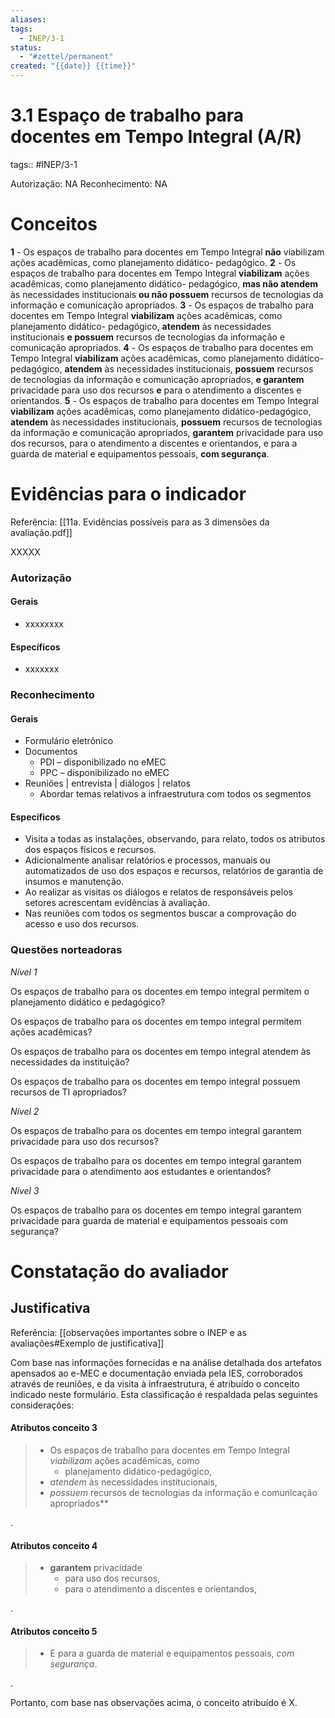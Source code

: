 ```yaml
---
aliases: 
tags:
  - INEP/3-1
status:
  - "#zettel/permanent"
created: "{{date}} {{time}}"
---
```

# 3.1 Espaço de trabalho para docentes em Tempo Integral (A/R)

tags:: #INEP/3-1

Autorização: NA
Reconhecimento: NA

# Conceitos

**1** - Os espaços de trabalho para docentes em Tempo Integral **não** viabilizam ações acadêmicas, como planejamento didático- pedagógico.
**2** - Os espaços de trabalho para docentes em Tempo Integral **viabilizam** ações acadêmicas, como planejamento didático- pedagógico, **mas não atendem** às necessidades institucionais **ou não possuem** recursos de tecnologias da informação e comunicação apropriados.
**3** - Os espaços de trabalho para docentes em Tempo Integral **viabilizam** ações acadêmicas, como planejamento didático- pedagógico, **atendem** às necessidades institucionais **e possuem** recursos de tecnologias da informação e comunicação apropriados.
**4** - Os espaços de trabalho para docentes em Tempo Integral **viabilizam** ações acadêmicas, como planejamento didático- pedagógico, **atendem** às necessidades institucionais, **possuem** recursos de tecnologias da informação e comunicação apropriados, **e garantem** privacidade para uso dos recursos **e** para o atendimento a discentes e orientandos.
**5** - Os espaços de trabalho para docentes em Tempo Integral **viabilizam** ações acadêmicas, como planejamento didático-pedagógico, **atendem** às necessidades institucionais, **possuem** recursos de tecnologias da informação e comunicação apropriados, **garantem** privacidade para uso dos recursos, para o atendimento a discentes e orientandos, e para a guarda de material e equipamentos pessoais, **com segurança**.

# Evidências para o indicador

Referência: [[11a. Evidências possíveis para as 3 dimensões da avaliação.pdf]]

XXXXX

### Autorização

#### Gerais

- xxxxxxxx

#### Específicos

- xxxxxxx

### Reconhecimento

#### Gerais

- Formulário eletrônico
- Documentos
  - PDI – disponibilizado no eMEC
  - PPC – disponibilizado no eMEC
- Reuniões | entrevista | diálogos | relatos
  - Abordar temas relativos a infraestrutura com todos os segmentos

#### Específicos

- Visita a todas as instalações, observando, para relato, todos os atributos dos espaços físicos e recursos.
- Adicionalmente analisar relatórios e processos, manuais ou automatizados de uso dos espaços e recursos, relatórios de garantia de insumos e manutenção.
- Ao realizar as visitas os diálogos e relatos de responsáveis pelos setores acrescentam evidências à avaliação.
- Nas reuniões com todos os segmentos buscar a comprovação do acesso e uso dos recursos.

### Questões norteadoras

*Nível 1*

Os espaços de trabalho para os docentes em tempo integral permitem o planejamento didático e pedagógico?

Os espaços de trabalho para os docentes em tempo integral permitem ações acadêmicas?

Os espaços de trabalho para os docentes em tempo integral atendem às necessidades da instituição?

Os espaços de trabalho para os docentes em tempo integral possuem recursos de TI apropriados?

*Nível 2*

Os espaços de trabalho para os docentes em tempo integral garantem privacidade para uso dos recursos?

Os espaços de trabalho para os docentes em tempo integral garantem privacidade para o atendimento aos estudantes e orientandos?

*Nível 3*

Os espaços de trabalho para os docentes em tempo integral garantem privacidade para guarda de material e equipamentos pessoais com segurança?

# Constatação do avaliador

## Justificativa

Referência: [[observações importantes sobre o INEP e as avaliações#Exemplo de justificativa]]

Com base nas informações fornecidas e na análise detalhada dos artefatos apensados ao e-MEC e documentação enviada pela IES, corroborados através de reuniões, e da visita à infraestrutura, é atribuído o conceito indicado neste formulário. Esta classificação é respaldada pelas seguintes considerações:

#### Atributos conceito 3

> - Os espaços de trabalho para docentes em Tempo Integral *viabilizam* ações acadêmicas, como
>   - planejamento didático-pedagógico,
> - *atendem* às necessidades institucionais,
> - *possuem* recursos de tecnologias da informação e comunicação apropriados**

.

#### Atributos conceito 4

> - **garantem** privacidade
>   - para uso dos recursos,
>   - para o atendimento a discentes e orientandos,

.

#### Atributos conceito 5

> - E para a guarda de material e equipamentos pessoais, *com segurança*.

.

Portanto, com base nas observações acima, o conceito atribuído é X.
